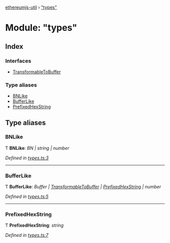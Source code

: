 [ethereumjs-util](../README.md) › ["types"](_types_.md)

# Module: "types"

## Index

### Interfaces

* [TransformableToBuffer](../interfaces/_types_.transformabletobuffer.md)

### Type aliases

* [BNLike](_types_.md#bnlike)
* [BufferLike](_types_.md#bufferlike)
* [PrefixedHexString](_types_.md#prefixedhexstring)

## Type aliases

###  BNLike

Ƭ **BNLike**: *BN | string | number*

*Defined in [types.ts:3](https://github.com/ethereumjs/ethereumjs-util/blob/master/src/types.ts#L3)*

___

###  BufferLike

Ƭ **BufferLike**: *Buffer | [TransformableToBuffer](../interfaces/_types_.transformabletobuffer.md) | [PrefixedHexString](_types_.md#prefixedhexstring) | number*

*Defined in [types.ts:5](https://github.com/ethereumjs/ethereumjs-util/blob/master/src/types.ts#L5)*

___

###  PrefixedHexString

Ƭ **PrefixedHexString**: *string*

*Defined in [types.ts:7](https://github.com/ethereumjs/ethereumjs-util/blob/master/src/types.ts#L7)*
